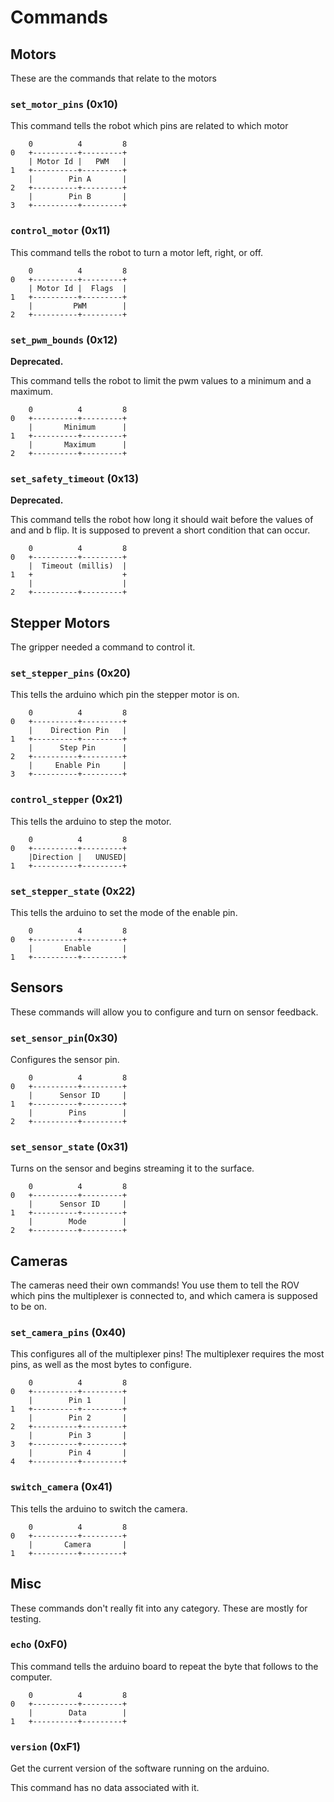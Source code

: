 # Commands

## Motors

These are the commands that relate to the motors

### `set_motor_pins` (0x10)

This command tells the robot which pins are related to which motor

```
	0          4         8
0	+----------+---------+
	| Motor Id |   PWM   |
1	+----------+---------+
	|        Pin A       |
2	+----------+---------+
	|        Pin B       |
3	+----------+---------+
```

### `control_motor` (0x11)

This command tells the robot to turn a motor left, right, or off.

```
	0          4         8
0	+----------+---------+
	| Motor Id |  Flags  |
1	+----------+---------+
	|         PWM        |
2	+----------+---------+
```

### `set_pwm_bounds` (0x12)

__Deprecated.__

This command tells the robot to limit the pwm values to a minimum
and a maximum.

```
	0          4         8
0	+----------+---------+
	|       Minimum      |
1	+----------+---------+
	|       Maximum      |
2	+----------+---------+
```

### `set_safety_timeout` (0x13)

__Deprecated.__

This command tells the robot how long it should wait before the
values of and and b flip. It is supposed to prevent a short condition
that can occur.

```
	0          4         8
0	+----------+---------+
	|  Timeout (millis)  |
1	+                    +
	|                    |
2	+----------+---------+
```

## Stepper Motors

The gripper needed a command to control it.

### `set_stepper_pins` (0x20)

This tells the arduino which pin the stepper motor is on.

```
    0          4         8
0   +----------+---------+
    |    Direction Pin   |
1   +----------+---------+
    |      Step Pin      |
2   +----------+---------+
    |     Enable Pin     |
3   +----------+---------+
```

### `control_stepper` (0x21)

This tells the arduino to step the motor.

```
    0          4         8
0   +----------+---------+
    |Direction |   UNUSED|
1   +----------+---------+
```

### `set_stepper_state` (0x22)

This tells the arduino to set the mode of the enable pin.

```
    0          4         8
0   +----------+---------+
    |       Enable       |
1   +----------+---------+
```

## Sensors

These commands will allow you to configure and turn on sensor feedback.

### `set_sensor_pin`(0x30)

Configures the sensor pin.

```
	0          4         8
0	+----------+---------+
	|      Sensor ID     |
1	+----------+---------+
	|        Pins        |
2	+----------+---------+
```

### `set_sensor_state` (0x31)

Turns on the sensor and begins streaming it to the surface.

```
	0          4         8
0	+----------+---------+
	|      Sensor ID     |
1	+----------+---------+
	|        Mode        |
2	+----------+---------+
```

## Cameras

The cameras need their own commands! You use them to tell the ROV which pins
the multiplexer is connected to, and which camera is supposed to be on.

### `set_camera_pins` (0x40)

This configures all of the multiplexer pins! The multiplexer requires the most
pins, as well as the most bytes to configure.

```
    0          4         8
0   +----------+---------+
    |        Pin 1       |
1   +----------+---------+
    |        Pin 2       |
2   +----------+---------+
    |        Pin 3       |
3   +----------+---------+
    |        Pin 4       |
4   +----------+---------+
```

### `switch_camera` (0x41)

This tells the arduino to switch the camera.

```
    0          4         8
0   +----------+---------+
    |       Camera       |
1   +----------+---------+
```

## Misc

These commands don't really fit into any category. These are mostly for testing.

### `echo` (0xF0)

This command tells the arduino board to repeat the byte that follows to the
computer.

```
	0          4         8
0	+----------+---------+
	|        Data        |
1	+----------+---------+
```


### `version` (0xF1)

Get the current version of the software running on the arduino.

This command has no data associated with it.
